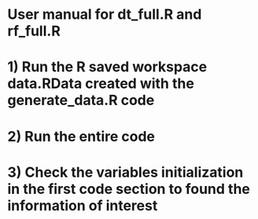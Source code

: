 # User manual for dt_full.R and rf_full.R
# 1) Run the R saved workspace data.RData created with the generate_data.R code
# 2) Run the entire code
# 3) Check the variables initialization in the first code section to found the information of interest
